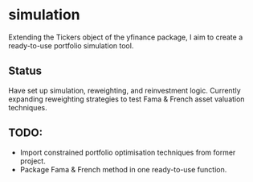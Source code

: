 # simulation
Extending the Tickers object of the yfinance package, I aim to create a ready-to-use portfolio simulation tool. 

## Status
Have set up simulation, reweighting, and reinvestment logic. Currently expanding reweighting strategies to test Fama & French asset valuation techniques.

## TODO:
- Import constrained portfolio optimisation techniques from former project.
- Package Fama & French method in one ready-to-use function.